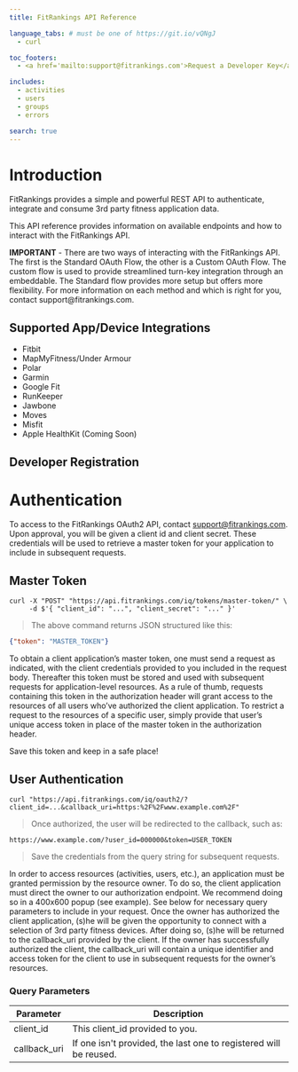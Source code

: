 ```yaml
---
title: FitRankings API Reference

language_tabs: # must be one of https://git.io/vQNgJ
  - curl

toc_footers:
  - <a href='mailto:support@fitrankings.com'>Request a Developer Key</a>

includes:
  - activities
  - users
  - groups
  - errors

search: true
---
```


# Introduction

FitRankings provides a simple and powerful REST API to authenticate, integrate and consume 3rd party fitness application data. 

This API reference provides information on available endpoints and how to interact with the FitRankings API.

<aside class="success">
<strong>IMPORTANT</strong> - There are two ways of interacting with the FitRankings API. The first is the Standard OAuth Flow, the other is a Custom OAuth Flow. The custom flow is used to provide streamlined turn-key integration through an embeddable. The Standard flow provides more setup but offers more flexibility. For more information on each method and which is right for you, contact support@fitrankings.com.
</aside>

## Supported App/Device Integrations
- Fitbit
- MapMyFitness/Under Armour
- Polar
- Garmin
- Google Fit
- RunKeeper
- Jawbone
- Moves
- Misfit
- Apple HealthKit (Coming Soon)

## Developer Registration


# Authentication

To access to the FitRankings OAuth2 API, contact support@fitrankings.com. Upon approval, you will be given a client id and client secret. These credentials will be used to retrieve a master token for your application to include in subsequent requests. 

## Master Token

```shell
curl -X "POST" "https://api.fitrankings.com/iq/tokens/master-token/" \
     -d $'{ "client_id": "...", "client_secret": "..." }'
```

> The above command returns JSON structured like this:

```json
{"token": "MASTER_TOKEN"}
```

To obtain a client application’s master token, one must send a request as indicated, with the client credentials provided to you included in the request body. Thereafter this token must be stored and used with subsequent requests for application-level resources. As a rule of thumb, requests containing this token in the authorization header will grant access to the resources of all users who’ve authorized the client application. To restrict a request to the resources of a specific user, simply provide that user’s unique access token in place of the master token in the authorization header.

<aside class="notice">
Save this token and keep in a safe place!
</aside>

## User Authentication

```shell
curl "https://api.fitrankings.com/iq/oauth2/?client_id=...&callback_uri=https:%2F%2Fwww.example.com%2F"
```
> Once authorized, the user will be redirected to the callback, such as:

```
https://www.example.com/?user_id=000000&token=USER_TOKEN
``` 
> Save the credentials from the query string for subsequent requests.

In order to access resources (activities, users, etc.), an application must be granted permission by the resource owner. To do so, the client application must direct the owner to our authorization endpoint. We recommend doing so in a 400x600 popup (see example). See below for necessary query parameters to include in your request. Once the owner has authorized the client application, (s)he will be given the opportunity to connect with a selection of 3rd party fitness devices. After doing so, (s)he will be returned to the callback_uri provided by the client. If the owner has successfully authorized the client, the callback_uri will contain a unique identifier and access token for the client to use in subsequent requests for the owner’s resources.

### Query Parameters

Parameter | Description
--------- | -----------
client_id | This client_id provided to you.
callback_uri | If one isn't provided, the last one to registered will be reused.
